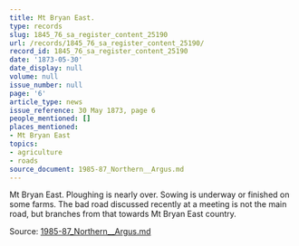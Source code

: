 ```yaml
---
title: Mt Bryan East.
type: records
slug: 1845_76_sa_register_content_25190
url: /records/1845_76_sa_register_content_25190/
record_id: 1845_76_sa_register_content_25190
date: '1873-05-30'
date_display: null
volume: null
issue_number: null
page: '6'
article_type: news
issue_reference: 30 May 1873, page 6
people_mentioned: []
places_mentioned:
- Mt Bryan East
topics:
- agriculture
- roads
source_document: 1985-87_Northern__Argus.md
---
```


Mt Bryan East.  Ploughing is nearly over.  Sowing is underway or finished on some farms.  The bad road discussed recently at a meeting is not the main road, but branches from that towards Mt Bryan East country.

Source: [1985-87_Northern__Argus.md](/downloads/markdown/1985-87_Northern__Argus.md)
